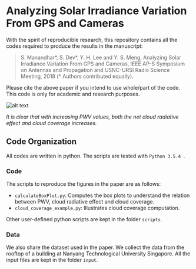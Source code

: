 # Analyzing Solar Irradiance Variation From GPS and Cameras

With the spirit of reproducible research, this repository contains all the codes required to produce the results in the manuscript: 

> S. Manandhar\*, S. Dev\*, Y. H. Lee and Y. S. Meng, Analyzing Solar Irradiance Variation From GPS and Cameras, IEEE AP-S Symposium on Antennas and Propagation and USNC-URSI Radio Science Meeting, 2018 (\* Authors contributed equally).

Please cite the above paper if you intend to use whole/part of the code. This code is only for academic and research purposes.

![alt text](https://github.com/Soumyabrata/irradiance-variation/blob/master/input/relation.png)

*It  is  clear  that  with  increasing  PWV values, both the net cloud radiative effect and cloud coverage increases.*

## Code Organization
All codes are written in python. The scripts are tested with `Python 3.5.4 `.

### Code 
The scripts to reproduce the figures in the paper are as follows:
* `calculateBoxPlot.py`: Computes the box plots to understand the relation between PWV, cloud radiative effect and cloud coverage.
* `cloud_coverage_example.py`: Illustrates cloud coverage computation.

Other user-defined python scripts are kept in the folder `scripts`.

### Data 
We also share the dataset used in the paper. We collect the data from the rooftop of a building at Nanyang Technological University Singapore. All the input files are kept in the folder `input`.



